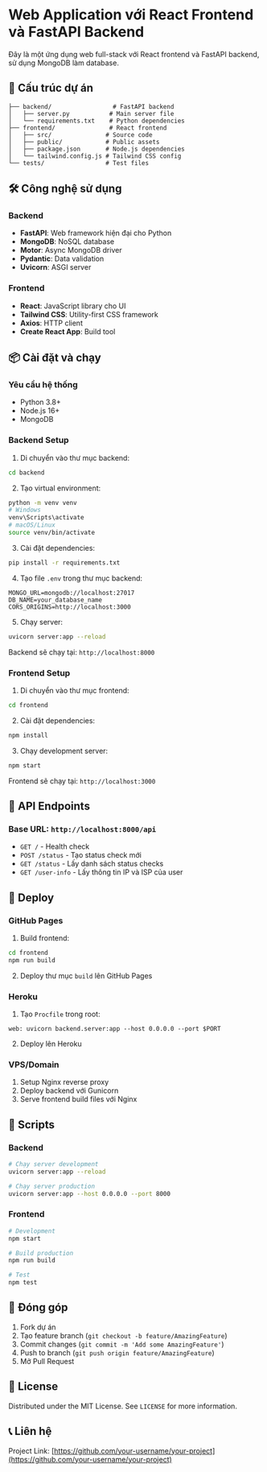 # Web Application với React Frontend và FastAPI Backend

Đây là một ứng dụng web full-stack với React frontend và FastAPI backend, sử dụng MongoDB làm database.

## 🚀 Cấu trúc dự án

```
├── backend/                 # FastAPI backend
│   ├── server.py           # Main server file
│   └── requirements.txt    # Python dependencies
├── frontend/               # React frontend
│   ├── src/               # Source code
│   ├── public/            # Public assets
│   ├── package.json       # Node.js dependencies
│   └── tailwind.config.js # Tailwind CSS config
└── tests/                 # Test files
```

## 🛠️ Công nghệ sử dụng

### Backend
- **FastAPI**: Web framework hiện đại cho Python
- **MongoDB**: NoSQL database
- **Motor**: Async MongoDB driver
- **Pydantic**: Data validation
- **Uvicorn**: ASGI server

### Frontend
- **React**: JavaScript library cho UI
- **Tailwind CSS**: Utility-first CSS framework
- **Axios**: HTTP client
- **Create React App**: Build tool

## 📦 Cài đặt và chạy

### Yêu cầu hệ thống
- Python 3.8+
- Node.js 16+
- MongoDB

### Backend Setup

1. Di chuyển vào thư mục backend:
```bash
cd backend
```

2. Tạo virtual environment:
```bash
python -m venv venv
# Windows
venv\Scripts\activate
# macOS/Linux
source venv/bin/activate
```

3. Cài đặt dependencies:
```bash
pip install -r requirements.txt
```

4. Tạo file `.env` trong thư mục backend:
```env
MONGO_URL=mongodb://localhost:27017
DB_NAME=your_database_name
CORS_ORIGINS=http://localhost:3000
```

5. Chạy server:
```bash
uvicorn server:app --reload
```

Backend sẽ chạy tại: `http://localhost:8000`

### Frontend Setup

1. Di chuyển vào thư mục frontend:
```bash
cd frontend
```

2. Cài đặt dependencies:
```bash
npm install
```

3. Chạy development server:
```bash
npm start
```

Frontend sẽ chạy tại: `http://localhost:3000`

## 🔧 API Endpoints

### Base URL: `http://localhost:8000/api`

- `GET /` - Health check
- `POST /status` - Tạo status check mới
- `GET /status` - Lấy danh sách status checks
- `GET /user-info` - Lấy thông tin IP và ISP của user

## 🚀 Deploy

### GitHub Pages
1. Build frontend:
```bash
cd frontend
npm run build
```

2. Deploy thư mục `build` lên GitHub Pages

### Heroku
1. Tạo `Procfile` trong root:
```
web: uvicorn backend.server:app --host 0.0.0.0 --port $PORT
```

2. Deploy lên Heroku

### VPS/Domain
1. Setup Nginx reverse proxy
2. Deploy backend với Gunicorn
3. Serve frontend build files với Nginx

## 📝 Scripts

### Backend
```bash
# Chạy server development
uvicorn server:app --reload

# Chạy server production
uvicorn server:app --host 0.0.0.0 --port 8000
```

### Frontend
```bash
# Development
npm start

# Build production
npm run build

# Test
npm test
```

## 🤝 Đóng góp

1. Fork dự án
2. Tạo feature branch (`git checkout -b feature/AmazingFeature`)
3. Commit changes (`git commit -m 'Add some AmazingFeature'`)
4. Push to branch (`git push origin feature/AmazingFeature`)
5. Mở Pull Request

## 📄 License

Distributed under the MIT License. See `LICENSE` for more information.

## 📞 Liên hệ

Project Link: [https://github.com/your-username/your-project](https://github.com/your-username/your-project)
